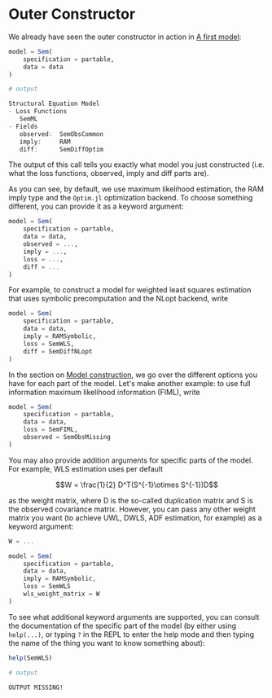 # Outer Constructor

We already have seen the outer constructor in action in [A first model](@ref):

```julia
model = Sem(
    specification = partable,
    data = data
)

# output

Structural Equation Model
- Loss Functions
   SemML
- Fields
   observed:  SemObsCommon
   imply:     RAM
   diff:      SemDiffOptim
```

The output of this call tells you exactly what model you just constructed (i.e. what the loss functions, observed, imply and diff parts are).

As you can see, by default, we use maximum likelihood estimation, the RAM imply type and the `Optim.jl` optimization backend. 
To choose something different, you can provide it as a keyword argument:

```julia
model = Sem(
    specification = partable,
    data = data,
    observed = ...,
    imply = ...,
    loss = ...,
    diff = ...
)
```

For example, to construct a model for weighted least squares estimation that uses symbolic precomputation and the NLopt backend, write

```julia
model = Sem(
    specification = partable,
    data = data,
    imply = RAMSymbolic,
    loss = SemWLS,
    diff = SemDiffNLopt
)
```

In the section on [Model construction](@ref), we go over the different options you have for each part of the model.
Let's make another example: to use full information maximum likelihood information (FIML), write

```julia
model = Sem(
    specification = partable,
    data = data,
    loss = SemFIML,
    observed = SemObsMissing
)
```

You may also provide addition arguments for specific parts of the model. For example, WLS estimation uses per default

```math
W = \frac{1}{2} D^T(S^{-1}\otimes S^{-1})D
```
as the weight matrix, where D is the so-called duplication matrix and S is the observed covariance matrix. However, you can pass any other weight matrix you want (to achieve UWL, DWLS, ADF estimation, for example) as a keyword argument:

```julia
W = ...

model = Sem(
    specification = partable,
    data = data,
    imply = RAMSymbolic,
    loss = SemWLS
    wls_weight_matrix = W
)

```

To see what additional keyword arguments are supported, you can consult the documentation of the specific part of the model (by either using `help(...)`, or typing `?` in the REPL to enter the help mode and then typing the name of the thing you want to know something about):

```julia
help(SemWLS)

# output

OUTPUT MISSING!

```